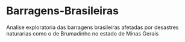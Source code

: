 # Barragens-Brasileiras
Analise exploratoria das barragens brasileiras afetadas por desastres naturarias como o de Brumadinho no estado de Minas Gerais

